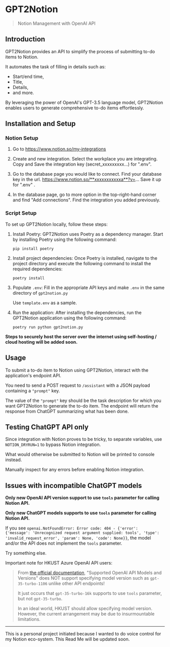 # GPT2Notion

> Notion Management with OpenAI API

## Introduction

GPT2Notion provides an API to simplify the process of submitting to-do items to Notion. 

It automates the task of filling in details such as:
* Start/end time,
* Title,
* Details,
* and more.

By leveraging the power of OpenAI's GPT-3.5 language model, GPT2Notion enables users to generate comprehensive to-do items effortlessly.

## Installation and Setup

### Notion Setup

1. Go to https://www.notion.so/my-integrations

2. Create and new integration. Select the workplace you are integrating. Copy and Save the integration key (secret_xxxxxxxxx...) for ".env".

3. Go to the database page you would like to connect. Find your database key in the url. https://www.notion.so/**xxxxxxxxxxxa**?v=... Save it up for ".env" .

4. In the database page, go to more option in the top-right-hand corner and find "Add connections". Find the integration you added previously.

### Script Setup

To set up GPT2Notion locally, follow these steps:

1. Install Poetry: GPT2Notion uses Poetry as a dependency manager. Start by installing Poetry using the following command:
   ```
   pip install poetry
   ```

2. Install project dependencies: Once Poetry is installed, navigate to the project directory and execute the following command to install the required dependencies:
   ```
   poetry install
   ```
   
3. Populate `.env`: Fill in the appropriate API keys and make `.env` in the same directory of `gpt2notion.py`
   
   Use `template.env` as a sample. 

5. Run the application: After installing the dependencies, run the GPT2Notion application using the following command:
   ```
   poetry run python gpt2notion.py
   ```


**Steps to securely host the server over the internet using self-hosting / cloud hosting will be added soon.**

## Usage

To submit a to-do item to Notion using GPT2Notion, interact with the application's endpoint API. 

You need to send a POST request to `/assistant` with a JSON payload containing a `"prompt"` key. 

The value of the `"prompt"` key should be the task description for which you want GPT2Notion to generate the to-do item. The endpoint will return the response from ChatGPT summarizing what has been done. 

## Testing ChatGPT API only

Since integration with Notion proves to be tricky, to separate variables, use `NOTION_DRYRUN=1` to bypass Notion integration. 

What would otherwise be submitted to Notion will be printed to console instead. 

Manually inspect for any errors before enabling Notion integration. 

## Issues with incompatible ChatGPT models

**Only new OpenAI API version support to use `tools` parameter for calling Notion API.**

**Only new ChatGPT models supports to use `tools` parameter for calling Notion API.**

If you see `openai.NotFoundError: Error code: 404 - {'error': {'message': 'Unrecognized request argument supplied: tools', 'type': 'invalid_request_error', 'param': None, 'code': None}}`, the model and/or the API does not implement the `tools` parameter. 

Try something else. 

Important note for HKUST Azure OpenAI API users:

> From [the official documentation](https://itsc.hkust.edu.hk/services/it-infrastructure/azure-openai-api-service), "Supported OpenAI API Models and Versions" does NOT support specifying model version such as `gpt-35-turbo-1106` unlike other API endpoints!
>
> It just occurs that `gpt-35-turbo-16k` supports to use `tools` parameter, but not `gpt-35-turbo`.
>
> In an ideal world, HKUST should allow specifying model version. However, the current arrangement may be due to insurmountable limitations. 

---

This is a personal project initiated because I wanted to do voice control for my Notion eco-system.
This Read Me will be updated soon. 
